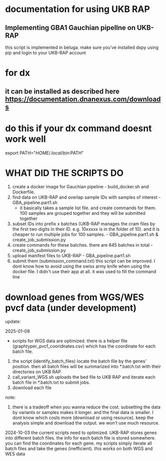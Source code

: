 # documentation for using UKB RAP
## Implementing GBA1 Gauchian pipellne on UKB-RAP
this script is implemented in beluga.
make sure you've installed dxpy using pip
and login to your UKB-RAP account

# for dx
## it can be installed as described here https://documentation.dnanexus.com/downloads
# do this if your dx command doesnt work well
export PATH="$HOME/.local/bin:$PATH"

# WHAT DID THE SCRIPTS DO
1. create a docker image for Gauchian pipeline - build_docker.sh and Dockerfile.
2. find data on UKB-RAP and overlap sample IDs with samples of interest - GBA_pipeline.part1.sh
    - it basically takes a sample list file. and create commands for them. 100 samples are grouped together and they will be submitted together
3. subset IDs into prefix x batches (UKB-RAP manages the cram files by the first two digits in their ID. e.g. 10xxxxx is in the folder of 10). and it is cheaper to run multiple jobs for 100 samples. - GBA_pipeline.part1.sh & create_job_submission.py
4. create commands for these batches. there are 845 batches in total - create_job_submission.py
5. upload manifest files to UKB-RAP - GBA_pipeline.part1.sh
6. submit them (submission_command.txt)
this script can be improved. I dont know how to avoid using the swiss army knife when using the docker file. I didn't use their app at all. it was used to fill the command line


# download genes from WGS/WES pvcf data (under development)
update:

2025-01-08
- scripts for WGS data are optimized. there is a helper file (graphtyper_pvcf_cooridnates.csv) which has the coordinate for each batch file. 
1. the script (identify_batch_files) locate the batch file by the genes' position. then all batch files will be summarized into *.batch.txt with their directories on UKB RAP.
2. call_variant_WGS.sh uploads the bed file to UKB RAP and iterate each batch file in *.batch.txt to submit jobs.
3. download each file 

note:
1. there is a tradeoff when you wanna reduce the cost. subsetting the data by variants or samples makes it longer. and the final data is smaller. I dont know which costs more (download or using resource). keep the analysis simple and download the output. we won't use much resource.


2024-10-03
the current scripts need to optimized.
UKB-RAP stores genes into different batch files. the info for each batch file is stored somewhere. you can find the coordinates for each gene. my scripts simply iterate all batch files and take the genes (inefficient). this works on both WGS and WES data


